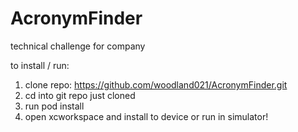 # AcronymFinder
technical challenge for company

to install / run:

1. clone repo: https://github.com/woodland021/AcronymFinder.git
2. cd into git repo just cloned
3. run pod install
4. open xcworkspace and install to device or run in simulator!
